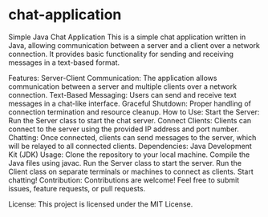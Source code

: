 # chat-application
Simple Java Chat Application
This is a simple chat application written in Java, allowing communication between a server and a client over a network connection. It provides basic functionality for sending and receiving messages in a text-based format.

Features:
Server-Client Communication: The application allows communication between a server and multiple clients over a network connection.
Text-Based Messaging: Users can send and receive text messages in a chat-like interface.
Graceful Shutdown: Proper handling of connection termination and resource cleanup.
How to Use:
Start the Server: Run the Server class to start the chat server.
Connect Clients: Clients can connect to the server using the provided IP address and port number.
Chatting: Once connected, clients can send messages to the server, which will be relayed to all connected clients.
Dependencies:
Java Development Kit (JDK)
Usage:
Clone the repository to your local machine.
Compile the Java files using javac.
Run the Server class to start the server.
Run the Client class on separate terminals or machines to connect as clients.
Start chatting!
Contribution:
Contributions are welcome! Feel free to submit issues, feature requests, or pull requests.

License:
This project is licensed under the MIT License.
